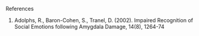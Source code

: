 References

1. Adolphs, R., Baron-Cohen, S., Tranel, D. (2002). Impaired Recognition of Social Emotions following Amygdala Damage, 14(8), 1264-74
